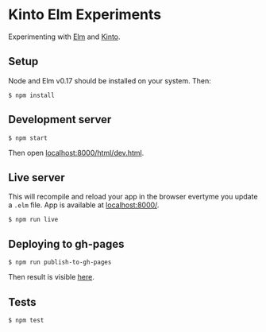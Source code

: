 # Kinto Elm Experiments

Experimenting with [Elm](elm-lang.org) and [Kinto](http://www.kinto-storage.org/).

## Setup

Node and Elm v0.17 should be installed on your system. Then:

```
$ npm install
```

## Development server

```
$ npm start
```

Then open [localhost:8000/html/dev.html](http://localhost:8000/html/dev.html).

## Live server

This will recompile and reload your app in the browser evertyme you update a `.elm` file. App is available at [localhost:8000/](http://localhost:8000/).

```
$ npm run live
```

## Deploying to gh-pages

```
$ npm run publish-to-gh-pages
```

Then result is visible [here](https://Kinto.github.io/kinto-elm-experiments).

## Tests

```
$ npm test
```
